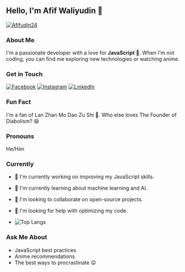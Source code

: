 ## Hello, I'm Afif Waliyudin 👋

[![Afifudin24](https://avatars.githubusercontent.com/u/afifudin24?v=4)](https://github.com/afifudin24)

### About Me

I'm a passionate developer with a love for **JavaScript** 🚀. When I'm not coding, you can find me exploring new technologies or watching anime.

### Get in Touch
[![](https://github.com/shikhar1020jais1/Git-Social/blob/master/Icons/Facebook.png (Facebook))][1]
[![](https://github.com/shikhar1020jais1/Git-Social/blob/master/Icons/Instagram.png (Instagram))][2]
[![](https://github.com/shikhar1020jais1/Git-Social/blob/master/Icons/LinkedIn.png (LinkedIn))][3]

[1]: https://www.facebook.com/your-facebook-username
[2]: https://www.instagram.com/your-instagram-username
[3]: https://www.linkedin.com/in/your-linkedin-username

### Fun Fact

I'm a fan of Lan Zhan Mo Dao Zu Shi 🎯. Who else loves The Founder of Diabolism? 😄

### Pronouns

He/Him

### Currently

* 🔭 I'm currently working on improving my JavaScript skills.
* 🌱 I'm currently learning about machine learning and AI.
* 👯 I'm looking to collaborate on open-source projects.
* 🤔 I'm looking for help with optimizing my code.

* ![Top Langs](https://github-readme-stats.vercel.app/api/top-langs/?username=afifudin24&hide=TeX&layout=compact)

### Ask Me About

* JavaScript best practices
* Anime recommendations
* The best ways to procrastinate 😜
